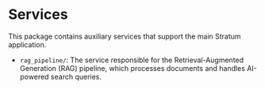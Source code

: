 # Services

This package contains auxiliary services that support the main Stratum application.

- `rag_pipeline/`: The service responsible for the Retrieval-Augmented Generation (RAG) pipeline, which processes documents and handles AI-powered search queries.

